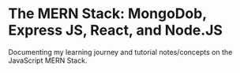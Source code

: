 # The MERN Stack: MongoDob, Express JS, React, and Node.JS
Documenting my learning journey and tutorial notes/concepts on the JavaScript MERN Stack.
